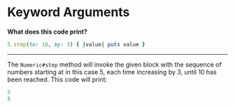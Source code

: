 # Keyword Arguments

**What does this code print?**

```ruby
5.step(to: 10, by: 3) { |value| puts value }
```

---

The `Numeric#step` method will invoke the given block with the sequence of numbers starting at in this case 5, each time increasing by 3, until 10 has been reached. This code will print:

```ruby
5
8
```


